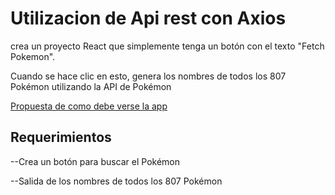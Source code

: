 # Utilizacion de Api rest con Axios

crea un proyecto React que simplemente tenga un botón con el texto "Fetch Pokemon".

Cuando se hace clic en esto, genera los nombres de todos los 807 Pokémon utilizando la API de Pokémon

[Propuesta de como debe verse la app](https://s3.amazonaws.com/General_V88/boomyeah2015/codingdojo/curriculum/content/chapter/Pokemon.png)

## Requerimientos
--Crea un botón para buscar el Pokémon

--Salida de los nombres de todos los 807 Pokémon
